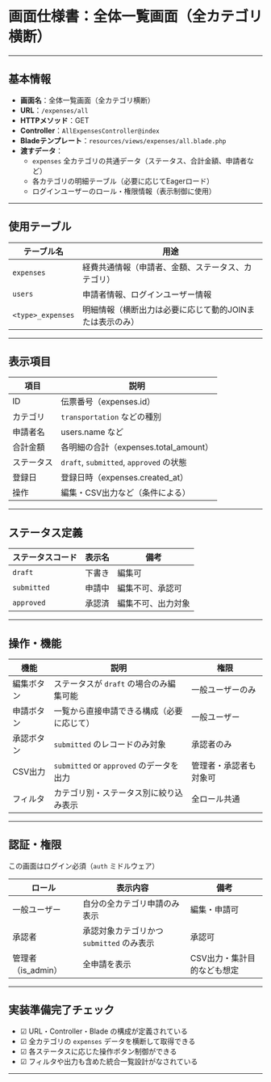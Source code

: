 # 画面仕様書：全体一覧画面（全カテゴリ横断）

---

## 基本情報

- **画面名**：全体一覧画面（全カテゴリ横断）
- **URL**：`/expenses/all`
- **HTTPメソッド**：GET
- **Controller**：`AllExpensesController@index`
- **Bladeテンプレート**：`resources/views/expenses/all.blade.php`
- **渡すデータ**：
  - `expenses` 全カテゴリの共通データ（ステータス、合計金額、申請者など）
  - 各カテゴリの明細テーブル（必要に応じてEagerロード）
  - ログインユーザーのロール・権限情報（表示制御に使用）

---

## 使用テーブル

| テーブル名               | 用途                                               |
|--------------------------|----------------------------------------------------|
| `expenses`               | 経費共通情報（申請者、金額、ステータス、カテゴリ） |
| `users`                  | 申請者情報、ログインユーザー情報                     |
| `<type>_expenses`        | 明細情報（横断出力は必要に応じて動的JOINまたは表示のみ） |

---

## 表示項目

| 項目         | 説明                                |
|--------------|-------------------------------------|
| ID           | 伝票番号（expenses.id）              |
| カテゴリ     | `transportation` などの種別           |
| 申請者名     | users.name など                       |
| 合計金額     | 各明細の合計（expenses.total_amount） |
| ステータス   | `draft`, `submitted`, `approved` の状態 |
| 登録日       | 登録日時（expenses.created_at）        |
| 操作         | 編集・CSV出力など（条件による）        |

---

## ステータス定義

| ステータスコード | 表示名   | 備考                  |
|------------------|----------|-----------------------|
| `draft`          | 下書き   | 編集可                |
| `submitted`      | 申請中   | 編集不可、承認可      |
| `approved`       | 承認済   | 編集不可、出力対象     |

---

## 操作・機能

| 機能         | 説明                                         | 権限               |
|--------------|----------------------------------------------|--------------------|
| 編集ボタン   | ステータスが `draft` の場合のみ編集可能         | 一般ユーザーのみ     |
| 申請ボタン   | 一覧から直接申請できる構成（必要に応じて）       | 一般ユーザー         |
| 承認ボタン   | `submitted` のレコードのみ対象                  | 承認者のみ           |
| CSV出力      | `submitted` or `approved` のデータを出力        | 管理者・承認者も対象可 |
| フィルタ      | カテゴリ別・ステータス別に絞り込み表示           | 全ロール共通         |

---

## 認証・権限

この画面はログイン必須（`auth` ミドルウェア）

| ロール         | 表示内容                        | 備考                       |
|----------------|---------------------------------|----------------------------|
| 一般ユーザー     | 自分の全カテゴリ申請のみ表示         | 編集・申請可                  |
| 承認者           | 承認対象カテゴリかつ `submitted` のみ表示 | 承認可                       |
| 管理者（is_admin） | 全申請を表示                         | CSV出力・集計目的なども想定    |

---

## 実装準備完了チェック

- ☑ URL・Controller・Blade の構成が定義されている
- ☑ 全カテゴリの `expenses` データを横断して取得できる
- ☑ 各ステータスに応じた操作ボタン制御ができる
- ☑ フィルタや出力も含めた統合一覧設計がなされている

---
